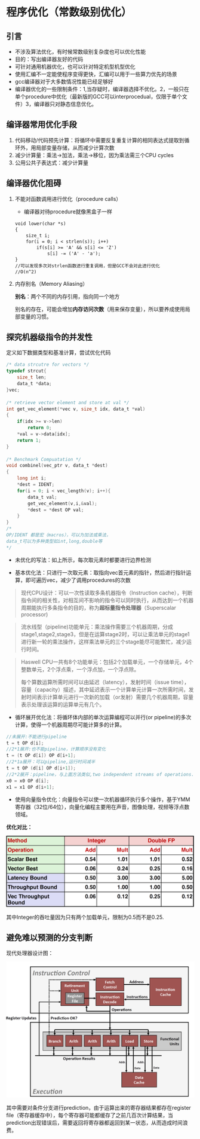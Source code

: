 # 程序优化（常数级别优化）

## 引言

* 不涉及算法优化，有时候常数级别复杂度也可以优化性能
* 目的：写出编译器友好的代码
* 可针对通用机器优化，也可以针对特定机型机型优化
* 使用汇编不一定能使程序变得更快，汇编可以用于一些算力优先的场景
* gcc编译器对于大多数情况性能已经足够好
* 编译器优化的一些限制条件：1,当存疑时，编译器选择不优化。2，一般只在单个procedure中优化（最新版的GCC可以interprocedual，仅限于单个文件）3，编译器只对静态信息优化。

## 编译器常用优化手段

1. 代码移动/代码预先计算：将循环中需要反复重复计算的相同表达式提取到循环外，用局部变量存储，从而减少计算次数
2. 减少计算量：乘法->加法，乘法->移位，因为乘法需三个CPU cycles
3. 公用公共子表达式：减少计算量

## 编译器优化阻碍

1. 不能对函数调用进行优化（procedure calls）

   * 编译器对待procedure就像黑盒子一样

   ```
   void lower(char *s)
   {
       size_t i;
       for(i = 0; i < strlen(s)); i++)
           if(s[i] >= 'A' && s[i] <= 'Z')
               s[i] -= ('A' - 'a');
   }
   //可以发现多次对strlen函数进行重复调用，但是GCC不会对此进行优化
   //O(n^2)
   ```

2. 内存别名（Memory Aliasing）

   **别名**：两个不同的内存引用，指向同一个地方

   别名的存在，可能会增加**内存访问次数**（用来保存变量），所以要养成使用局部变量的习惯。

## 探究机器级指令的并发性

定义如下数据类型和基准计算，尝试优化代码

```c
/* data strcutre for vectors */
typedef strcut{
    size_t len;
    data_t *data; 
}vec;

/* retrieve vector element and store at val */
int get_vec_element(*vec v, size_t idx, data_t *val)
{
    if(idx >= v->len)
        return 0;
    *val = v->data[idx];
    return 1;
}

/* Benchmark Compuatation */
void combinel(vec_ptr v, data_t *dest)
{
    long int i;
    *dest = IDENT;
    for(i = 0; i < vec_length(v); i++){
        data_t val;
        get_vec_element(v,i,&val);
        *dest = *dest OP val;
    }
}
/*
OP/IDENT 都是宏（macros），可以为加法或乘法，
data_t可以为多种类型如int,long,double等
*/
```

- 未优化的写法：如上所示，每次取元素时都要进行边界检测

- 基本优化法：只进行一次取元素：取指向vec首元素的指针，然后进行指针运算，即可遍历vec，减少了调用procedures的次数

> 现代CPU设计：可以一次性读取多条机器指令（Instruction cache），判断指令间的相关性，对相互间不影响的指令可以同时执行，从而达到一个机器周期能执行多条指令的目的，称为**超标量指令处理器**（Superscalar processor)

> 流水线型（pipeline)功能单元：乘法操作需要三个机器周期，分成stage1,stage2,stage3，但是在运算stage2时，可以让乘法单元的stage1进行新一轮的乘法操作，这样乘法单元的三个stage能尽可能繁忙，减少运行时间。

> Haswell CPU一共有8个功能单元：包括2个加载单元，一个存储单元，4个整数单元，2个浮点乘，一个浮点加，一个浮点除。
>
> 每个算数运算所需时间可以由延迟（latency），发射时间（issue time），容量（capacity）描述，其中延迟表示一个计算单元计算一次所需时间，发射时间表示计算单元进行一次新的加载（or发射）需要几个机器周期，容量表示处理该运算的运算单元有几个。

* 循环展开优化法：将循环体内部的单次运算编程可以并行(or pipeline)的多次计算，使得一个机器周期尽可能计算多的计算。

```c
//未展开:不能进行pipeline
t = t OP d[i];
//2*1展开:也不能pipeline，计算顺序没有变化
t = (t OP d[i]) OP d[i+1];
//2*1a展开：可以pipeline,运行时间减半
t = t OP (d[i] OP d[i+1]);
//2*2展开：pipeline，与上面方法类似,two independent streams of operations.
x0 = x0 OP d[i];
x1 = x1 OP d[i+1];
```

* 使用向量指令优化：向量指令可以使一次机器循环执行多个操作，基于YMM寄存器（32位/64位），向量化编程主要用在声音，图像处理，视频等浮点数领域。

**优化对比：**

![image-20200220140508942](第三部分：程序优化.assets/image-20200220140508942.png)

其中Integer的吞吐量因为只有两个加载单元，限制为0.5而不是0.25.

## 避免难以预测的分支判断



现代处理器设计图：

![image-20200220140643616](第三部分：程序优化.assets/image-20200220140643616.png)

其中需要对条件分支进行prediction，由于运算出来的寄存器结果都存在register file（寄存器缓存中），每个寄存器可能都缓存了之前几百次计算结果，当prediction出现错误后，需要返回将寄存器都返回到某一状态，从而造成时间浪费。